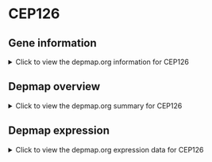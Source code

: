 <h1>CEP126</h1>

<h2>Gene information</h2>
<details>
  <summary>Click to view the depmap.org information for CEP126</summary>
  <iframe src="https://depmap.org/portal/gene/CEP126?tab=about" style="border:none;width:100%;height:800px"></iframe>
</details>

<h2>Depmap overview</h2>
<details>
  <summary>Click to view the depmap.org summary for CEP126</summary>
  <iframe src="https://depmap.org/portal/gene/CEP126?tab=overview" style="border:none;width:100%;height:800px"></iframe>
</details>

<h2>Depmap expression</h2>
<details>
  <summary>Click to view the depmap.org expression data for CEP126</summary>
  <iframe src="https://depmap.org/portal/gene/CEP126?tab=characterization" style="border:none;width:100%;height:800px"></iframe>
</details>


<!--
<h2>Reactome Pathway diagram</h2>
<details>
  <summary>Click to view Reactome pathway for CEP126</summary>
  PNAME
</details>
-->


